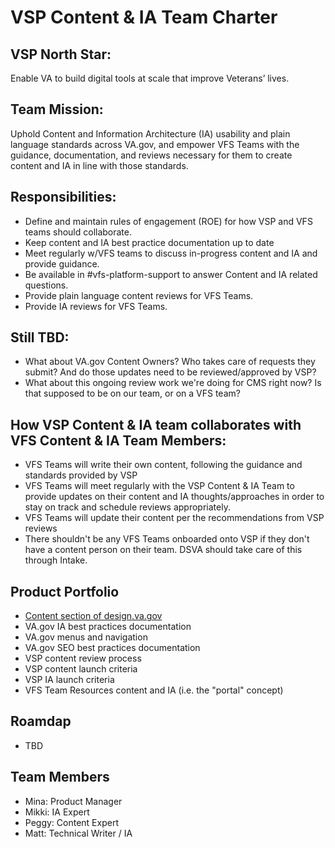# VSP Content & IA Team Charter

## VSP North Star:
Enable VA to build digital tools at scale that improve Veterans’ lives.

## Team Mission:
Uphold Content and Information Architecture (IA) usability and plain language standards across VA.gov, and empower VFS Teams with the guidance, documentation, and reviews necessary for them to create content and IA in line with those standards.

## Responsibilities:
- Define and maintain rules of engagement (ROE) for how VSP and VFS teams should collaborate.
- Keep content and IA best practice documentation up to date
- Meet regularly w/VFS teams to discuss in-progress content and IA and provide guidance.
- Be available in #vfs-platform-support to answer Content and IA related questions.
- Provide plain language content reviews for VFS Teams.
- Provide IA reviews for VFS Teams.

## Still TBD:
- What about VA.gov Content Owners? Who takes care of requests they submit? And do those updates need to be reviewed/approved by VSP?
- What about this ongoing review work we're doing for CMS right now? Is that supposed to be on our team, or on a VFS team?

## How VSP Content & IA team collaborates with VFS Content & IA Team Members:
- VFS Teams will write their own content, following the guidance and standards provided by VSP
- VFS Teams will meet regularly with the VSP Content & IA Team to provide updates on their content and IA thoughts/approaches in order to stay on track and schedule reviews appropriately.
- VFS Teams will update their content per the recommendations from VSP reviews
- There shouldn't be any VFS Teams onboarded onto VSP if they don't have a content person on their team. DSVA should take care of this through Intake.

## Product Portfolio
- [Content section of design.va.gov](https://design.va.gov/content-style-guide/)
- VA.gov IA best practices documentation
- VA.gov menus and navigation
- VA.gov SEO best practices documentation
- VSP content review process
- VSP content launch criteria
- VSP IA launch criteria
- VFS Team Resources content and IA (i.e. the "portal" concept)

## Roamdap
- TBD

## Team Members
- Mina: Product Manager
- Mikki: IA Expert
- Peggy: Content Expert
- Matt: Technical Writer / IA



